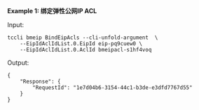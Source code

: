 **Example 1: 绑定弹性公网IP ACL**



Input: 

```
tccli bmeip BindEipAcls --cli-unfold-argument  \
    --EipIdAclIdList.0.EipId eip-pq9cuew0 \
    --EipIdAclIdList.0.AclId bmeipacl-s1hf4voq
```

Output: 
```
{
    "Response": {
        "RequestId": "1e7d04b6-3154-44c1-b3de-e3dfd7767d55"
    }
}
```

